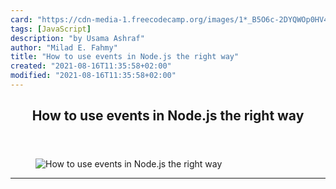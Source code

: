 ```yaml
---
card: "https://cdn-media-1.freecodecamp.org/images/1*_B5O6c-2DYQWOp0HV4hm7Q.png"
tags: [JavaScript]
description: "by Usama Ashraf"
author: "Milad E. Fahmy"
title: "How to use events in Node.js the right way"
created: "2021-08-16T11:35:58+02:00"
modified: "2021-08-16T11:35:58+02:00"
---
```

<div class="site-wrapper">
<main id="site-main" class="site-main outer">
<div class="inner">
<article class="post-full post tag-javascript tag-nodejs tag-tech tag-programming tag-technology ">
<header class="post-full-header">
<h1 class="post-full-title">How to use events in Node.js the right way</h1>
</header>
<figure class="post-full-image">
<picture>
<source media="(max-width: 700px)" sizes="1px" srcset="data:image/gif;base64,R0lGODlhAQABAIAAAAAAAP///yH5BAEAAAAALAAAAAABAAEAAAIBRAA7 1w">
<source media="(min-width: 701px)" sizes="(max-width: 800px) 400px,
(max-width: 1170px) 700px,
1400px" srcset="https://cdn-media-1.freecodecamp.org/images/1*_B5O6c-2DYQWOp0HV4hm7Q.png 300w,
https://cdn-media-1.freecodecamp.org/images/1*_B5O6c-2DYQWOp0HV4hm7Q.png 600w,
https://cdn-media-1.freecodecamp.org/images/1*_B5O6c-2DYQWOp0HV4hm7Q.png 1000w,
https://cdn-media-1.freecodecamp.org/images/1*_B5O6c-2DYQWOp0HV4hm7Q.png 2000w">
<img onerror="this.style.display='none'" src="https://cdn-media-1.freecodecamp.org/images/1*_B5O6c-2DYQWOp0HV4hm7Q.png" alt="How to use events in Node.js the right way">
</picture>
</figure>
<section class="post-full-content">
<div class="post-content medium-migrated-article">
</div>
<hr>
</section>
</article>
</div>
</main>
</div>
<!-- Google Tag Manager (noscript) -->
<!-- End Google Tag Manager (noscript) -->
